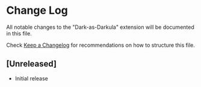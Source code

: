 # Change Log

All notable changes to the "Dark-as-Darkula" extension will be documented in this file.

Check [Keep a Changelog](http://keepachangelog.com/) for recommendations on how to structure this file.

## [Unreleased]

- Initial release

